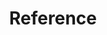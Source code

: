 ---
title: "Reference"
linkTitle: "Reference"
description: >
  Reference docs for Jenkins X.
type: docs
layout: home
menu:
  docs:
    title: "Reference"
    weight: 8
---